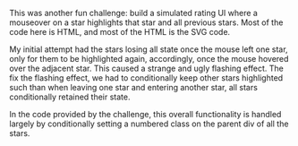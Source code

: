 This was another fun challenge: build a simulated rating UI where a mouseover on a star highlights that star and all previous stars. Most of the code here is HTML, and most of the HTML is the SVG code. 

My initial attempt had the stars losing all state once the mouse left one star, only for them to be highlighted again, accordingly, once the mouse hovered over the adjacent star. This caused a strange and ugly flashing effect. The fix the flashing effect, we had to conditionally keep other stars highlighted such than when leaving one star and entering another star, all stars conditionally retained their state. 

In the code provided by the challenge, this overall functionality is handled largely by conditionally setting a numbered class on the parent div of all the stars.
